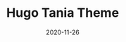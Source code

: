 ---
title: "Hugo Tania Theme"
date: 2020-11-26
description: Make a blog with hugo tania theme!
weight: 2
link: https://github.com/WingLim/hugo-tania
repo: https://github.com/WingLim/hugo-tania
icon: 📝
---